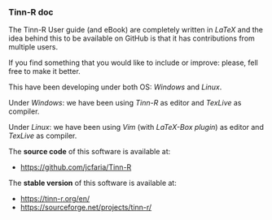### Tinn-R doc

The Tinn-R User guide (and eBook) are completely written in *LaTeX* 
and the idea behind this to be available on GitHub is that it has contributions from multiple users.

If you find something that you would like to include or improve: please, fell free to make it better.

This have been developing under both OS: *Windows* and *Linux*.

Under *Windows*: we have been using *Tinn-R* as editor and *TexLive* as compiler.

Under *Linux*: we have been using *Vim* (with *LaTeX-Box plugin*) as editor and *TexLive* as compiler.

The **source code** of this software is available at:
- https://github.com/jcfaria/Tinn-R

The **stable version** of this software is available at:
- https://tinn-r.org/en/
- https://sourceforge.net/projects/tinn-r/


